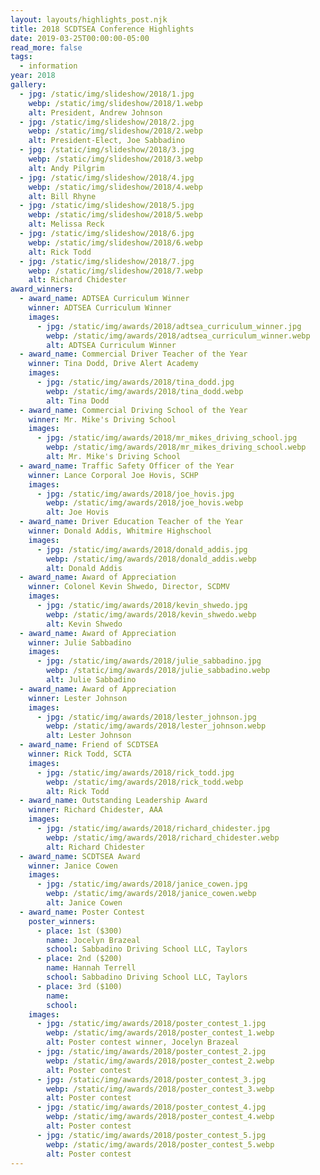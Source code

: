 ```yaml
---
layout: layouts/highlights_post.njk
title: 2018 SCDTSEA Conference Highlights
date: 2019-03-25T00:00:00-05:00
read_more: false
tags:
  - information
year: 2018
gallery:
  - jpg: /static/img/slideshow/2018/1.jpg
    webp: /static/img/slideshow/2018/1.webp
    alt: President, Andrew Johnson
  - jpg: /static/img/slideshow/2018/2.jpg
    webp: /static/img/slideshow/2018/2.webp
    alt: President-Elect, Joe Sabbadino
  - jpg: /static/img/slideshow/2018/3.jpg
    webp: /static/img/slideshow/2018/3.webp
    alt: Andy Pilgrim
  - jpg: /static/img/slideshow/2018/4.jpg
    webp: /static/img/slideshow/2018/4.webp
    alt: Bill Rhyne
  - jpg: /static/img/slideshow/2018/5.jpg
    webp: /static/img/slideshow/2018/5.webp
    alt: Melissa Reck
  - jpg: /static/img/slideshow/2018/6.jpg
    webp: /static/img/slideshow/2018/6.webp
    alt: Rick Todd
  - jpg: /static/img/slideshow/2018/7.jpg
    webp: /static/img/slideshow/2018/7.webp
    alt: Richard Chidester
award_winners:
  - award_name: ADTSEA Curriculum Winner
    winner: ADTSEA Curriculum Winner
    images:
      - jpg: /static/img/awards/2018/adtsea_curriculum_winner.jpg
        webp: /static/img/awards/2018/adtsea_curriculum_winner.webp
        alt: ADTSEA Curriculum Winner
  - award_name: Commercial Driver Teacher of the Year
    winner: Tina Dodd, Drive Alert Academy
    images:
      - jpg: /static/img/awards/2018/tina_dodd.jpg
        webp: /static/img/awards/2018/tina_dodd.webp
        alt: Tina Dodd
  - award_name: Commercial Driving School of the Year
    winner: Mr. Mike's Driving School
    images:
      - jpg: /static/img/awards/2018/mr_mikes_driving_school.jpg
        webp: /static/img/awards/2018/mr_mikes_driving_school.webp
        alt: Mr. Mike's Driving School
  - award_name: Traffic Safety Officer of the Year
    winner: Lance Corporal Joe Hovis, SCHP
    images:
      - jpg: /static/img/awards/2018/joe_hovis.jpg
        webp: /static/img/awards/2018/joe_hovis.webp
        alt: Joe Hovis
  - award_name: Driver Education Teacher of the Year
    winner: Donald Addis, Whitmire Highschool
    images:
      - jpg: /static/img/awards/2018/donald_addis.jpg
        webp: /static/img/awards/2018/donald_addis.webp
        alt: Donald Addis
  - award_name: Award of Appreciation
    winner: Colonel Kevin Shwedo, Director, SCDMV
    images:
      - jpg: /static/img/awards/2018/kevin_shwedo.jpg
        webp: /static/img/awards/2018/kevin_shwedo.webp
        alt: Kevin Shwedo
  - award_name: Award of Appreciation
    winner: Julie Sabbadino
    images:
      - jpg: /static/img/awards/2018/julie_sabbadino.jpg
        webp: /static/img/awards/2018/julie_sabbadino.webp
        alt: Julie Sabbadino
  - award_name: Award of Appreciation
    winner: Lester Johnson
    images:
      - jpg: /static/img/awards/2018/lester_johnson.jpg
        webp: /static/img/awards/2018/lester_johnson.webp
        alt: Lester Johnson
  - award_name: Friend of SCDTSEA
    winner: Rick Todd, SCTA
    images:
      - jpg: /static/img/awards/2018/rick_todd.jpg
        webp: /static/img/awards/2018/rick_todd.webp
        alt: Rick Todd
  - award_name: Outstanding Leadership Award
    winner: Richard Chidester, AAA
    images:
      - jpg: /static/img/awards/2018/richard_chidester.jpg
        webp: /static/img/awards/2018/richard_chidester.webp
        alt: Richard Chidester
  - award_name: SCDTSEA Award
    winner: Janice Cowen
    images:
      - jpg: /static/img/awards/2018/janice_cowen.jpg
        webp: /static/img/awards/2018/janice_cowen.webp
        alt: Janice Cowen
  - award_name: Poster Contest
    poster_winners:
      - place: 1st ($300)
        name: Jocelyn Brazeal
        school: Sabbadino Driving School LLC, Taylors
      - place: 2nd ($200)
        name: Hannah Terrell
        school: Sabbadino Driving School LLC, Taylors
      - place: 3rd ($100)
        name:
        school:
    images:
      - jpg: /static/img/awards/2018/poster_contest_1.jpg
        webp: /static/img/awards/2018/poster_contest_1.webp
        alt: Poster contest winner, Jocelyn Brazeal
      - jpg: /static/img/awards/2018/poster_contest_2.jpg
        webp: /static/img/awards/2018/poster_contest_2.webp
        alt: Poster contest
      - jpg: /static/img/awards/2018/poster_contest_3.jpg
        webp: /static/img/awards/2018/poster_contest_3.webp
        alt: Poster contest
      - jpg: /static/img/awards/2018/poster_contest_4.jpg
        webp: /static/img/awards/2018/poster_contest_4.webp
        alt: Poster contest
      - jpg: /static/img/awards/2018/poster_contest_5.jpg
        webp: /static/img/awards/2018/poster_contest_5.webp
        alt: Poster contest
---
```


